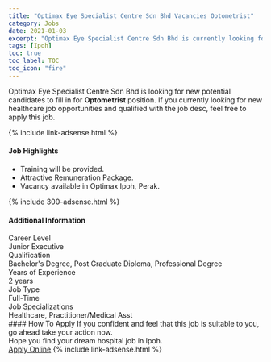 ```yaml
---
title: "Optimax Eye Specialist Centre Sdn Bhd Vacancies Optometrist" 
category: Jobs 
date: 2021-01-03 
excerpt: "Optimax Eye Specialist Centre Sdn Bhd is currently looking for suitable person to fill in the Optometrist which positioned at Ipoh" 
tags: [Ipoh] 
toc: true 
toc_label: TOC 
toc_icon: "fire" 
--- 
```


<p>Optimax Eye Specialist Centre Sdn Bhd is looking for new potential candidates to fill in for <b>Optometrist</b> position. If you currently looking for new healthcare job opportunities and qualified with the job desc, feel free to apply this job.
</p>{% include link-adsense.html %} 
<div><div><div><h4>Job Highlights</h4></div></div><div><ul><li><div><div><div><div></div></div></div><div><span>Training will be provided.</span></div></div></li><li><div><div><div><div></div></div></div><div><span>Attractive Remuneration Package.</span></div></div></li><li><div><div><div><div></div></div></div><div><span>Vacancy available in Optimax Ipoh, Perak.</span></div></div></li></ul></div></div> 
{% include 300-adsense.html %} 
<div><div><div><h4>Additional Information</h4></div></div><div><div><div><div><div><div><div><div><span>Career Level</span></div></div><div><span>Junior Executive</span></div></div></div></div><div><div><div><div><div><span>Qualification</span></div></div><div><span>Bachelor's Degree, Post Graduate Diploma, Professional Degree</span></div></div></div></div><div><div><div><div><div><span>Years of Experience</span></div></div><div><span>2 years</span></div></div></div></div><div><div><div><div><div><span>Job Type</span></div></div><div><span>Full-Time</span></div></div></div></div><div><div><div><div><div><span>Job Specializations</span></div></div><div><span>Healthcare, Practitioner/Medical Asst</span></div></div></div></div></div></div></div></div> 
#### How To Apply 
If you confident and feel that this job is suitable to you, go ahead take your action now. <br/> 
Hope you find your dream hospital job in Ipoh. <br/> 
<a href="https://www.jobstreet.com.my/en/job/optometrist-4447275?jobId=jobstreet-my-job-4447275&sectionRank=7&token=0~29b9583b-60b5-49f3-a2cd-bd0a6b9f6582&fr=SRP%20View%20In%20New%20Ta" class="btn btn--warning" target="_blank" rel="nofollow noopenner">Apply Online</a> 
{% include link-adsense.html %} 